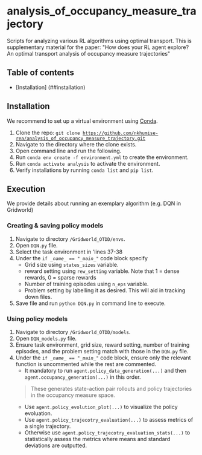 # analysis_of_occupancy_measure_trajectory
Scripts for analyzing various RL algorithms using optimal transport. This is supplementary material for the paper: "How does your RL agent explore? An optimal transport analysis of occupancy measure trajectories"

## Table of contents
- [Installation] (##installation)

## Installation 
We recommend to set up a virtual environment using [Conda](https://docs.conda.io/projects/conda/en/latest/user-guide/install/index.html). 

1. Clone the repo: <code>git clone https://github.com/nkhumise-rea/analysis_of_occupancy_measure_trajectory.git</code>   
2. Navigate to the directory where the clone exists.
3. Open command line and run the following. 
4. Run <code>conda env create -f environment.yml</code>  to create the environment. 
5. Run <code>conda activate analysis</code> to activate the environment. 
6. Verify installations by running <code>conda list</code> and <code>pip list</code>. 

## Execution
We provide details about running an exemplary algorithm (e.g. DQN in Gridworld)

### Creating & saving policy models 
1. Navigate to directory <code>/Gridworld_OTDD/envs</code>. 
2. Open <code>DQN.py</code> file.  
3. Select the task environment in 'lines 37-38</code>
4. Under the <code>if \__name__ == "\__main__"</code> code block specify
	- Grid size using <code>states_sizes</code> variable.
	- reward setting using <code>rew_setting</code> variable. Note that 1 = dense rewards, 0 = sparse rewards
	- Number of training episodes using <code>n_eps</code> variable. 
	- Problem setting by labelling it as desired. This will aid in tracking down files.   
5. Save file and run <code>python DQN.py</code> in command line to execute.

### Using policy models
1. Navigate to directory <code>/Gridworld_OTDD/models</code>. 
2. Open <code>DQN_models.py</code> file. 
3. Ensure task environment, grid size, reward setting, number of training episodes, and the problem setting match with those in the <code>DQN.py</code> file. 
4. Under the <code>if \__name__ == "\__main__"</code> code block, ensure only the relevant function is uncommented while the rest are commented. 
	- It mandatory to run <code>agent.policy_data_generation(...)</code> and then <code>agent.occupancy_generation(...)</code> in this order. 
	> These generates state-action pair rollouts and policy trajectories in the occupancy measure space.
	- Use <code>agent.policy_evolution_plot(...)</code> to visualize the policy evoluation.
	- Use <code>agent.policy_trajecotry_evaluation(...)</code> to assess metrics of a single trajectory.
	- Otherwise use <code>agent.policy_trajecotry_evaluation_stats(...)</code> to statistically assess the metrics where means and standard deviations are outputted. 
